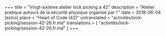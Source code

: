 +++
title = "Vingt-sixième atelier lock picking à 42"
description = "Atelier pratique autours de la sécurité physique organisé par l'"
date = 2018-06-04
[extra]
place = "Heart of Code (42)"
untranslated = "activités/lock-picking/session-42-26.fr.md"
translations = [
    "activités/lock-picking/session-42-26.fr.md"
]
+++
